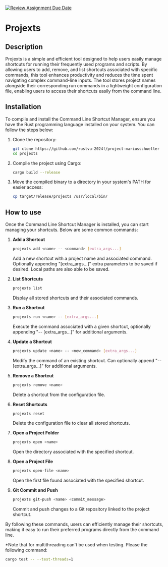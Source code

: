 [![Review Assignment Due Date](https://classroom.github.com/assets/deadline-readme-button-22041afd0340ce965d47ae6ef1cefeee28c7c493a6346c4f15d667ab976d596c.svg)](https://classroom.github.com/a/c2Cd-Xpe)
# Projexts

## Description

Projexts is a simple and efficient tool designed to help users easily manage shortcuts for running their frequently used programs and scripts. By allowing users to add, remove, and list shortcuts associated with specific commands, this tool enhances productivity and reduces the time spent navigating complex command-line inputs. The tool stores project names alongside their corresponding run commands in a lightweight configuration file, enabling users to access their shortcuts easily from the command line. 
 
## Installation

To compile and install the Command Line Shortcut Manager, ensure you have the Rust programming language installed on your system. You can follow the steps below:

1. Clone the repository:
   ```bash
   git clone https://github.com/rustvu-2024f/project-mariusschueller
   cd projexts
   ```

2. Compile the project using Cargo:
   ```bash
   cargo build --release
   ```

3. Move the compiled binary to a directory in your system's PATH for easier access:
   ```bash
   cp target/release/projexts /usr/local/bin/
   ```


## How to use

Once the Command Line Shortcut Manager is installed, you can start managing your shortcuts. Below are some common commands:

1. **Add a Shortcut**
   ```bash
   projexts add <name> -- <command> [extra_args...]
   ```
   Add a new shortcut with a project name and associated command. Optionally appending "[extra_args...]" extra parameters to be saved if desired. Local paths are also able to be saved.

2. **List Shortcuts**
   ```bash
   projexts list
   ```
   Display all stored shortcuts and their associated commands.

3. **Run a Shortcut**
   ```bash
   projexts run <name> -- [extra_args...]
   ```
   Execute the command associated with a given shortcut, optionally appending "-- [extra_args...]" for additional arguments.

4. **Update a Shortcut**
   ```bash
   projexts update <name> -- <new_command> [extra_args...]
   ```
   Modify the command of an existing shortcut. Can optionally append "-- [extra_args...]" for additional arguments.

5. **Remove a Shortcut**
   ```bash
   projexts remove <name>
   ```
   Delete a shortcut from the configuration file.

6. **Reset Shortcuts**
   ```bash
   projexts reset
   ```
   Delete the configuration file to clear all stored shortcuts.

7. **Open a Project Folder**
   ```bash
   projexts open <name>
   ```
   Open the directory associated with the specified shortcut.

8. **Open a Project File**
   ```bash
   projexts open-file <name>
   ```
   Open the first file found associated with the specified shortcut.

9. **Git Commit and Push**
   ```bash
   projexts git-push <name> <commit_message>
   ```
   Commit and push changes to a Git repository linked to the project shortcut.

By following these commands, users can efficiently manage their shortcuts, making it easy to run their preferred programs directly from the command line.

*Note that for multithreading can't be used when testing. Please the following command:
 ```bash
cargo test -- --test-threads=1
```
